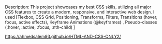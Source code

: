 Description: This project showcases my best CSS skills, utilizing all major CSS features to create a modern, responsive, and interactive web design. I used [Flexbox, CSS Grid, Positioning, Transforms, Filters, Transitions (hover, focus, active effects), Keyframe Animations (@keyframes) , Pseudo-classes (:hover, :active, :focus, :nth-child) ]

https://ahmedsalem93.github.io/HTML-AND-CSS-ONLY2/
